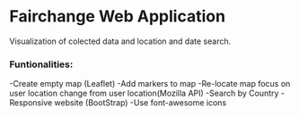 Fairchange Web Application 
======

Visualization of colected data and location and date search.

### Funtionalities:
-Create empty map (Leaflet)
-Add markers to map
-Re-locate map focus on user location change from user location(Mozilla API)
-Search by Country
-Responsive website (BootStrap)
-Use font-awesome icons



